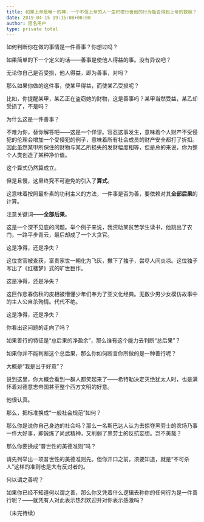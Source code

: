 ```yaml
---
title: 如果上帝是唯一的神，一个不信上帝的人一生积德行善他的行为能否得到上帝的救赎？
date: 2019-04-15 19:15:08+00:00
author: 匿名用户
type: private total
---
```

如何判断你在做的事情是一件善事？你想过吗？

如果简单的下一个定义的话——善事是使他人得益的事。没有异议吧？

无论你自己是否受损，他人得益，即为善事，对吗？

那么如果你做的这件事，使某甲得益，而使某乙受损呢？

比如，你提醒某甲，某乙正在盗窃她的财物，这是善事吗？某甲当然受益，某乙却受损了，不是吗？

为什么这是一件善事？

不难为你，替你解答吧——这是一个佯谬。容忍这事发生，意味着个人财产不受侵犯的伦理会增加一个受侵犯的例子，意味着所有社会成员的财产安全都打了折扣。因此虽然某甲所保住的财物与某乙所损失的发财幅度相等，但是总的来说，你为整个人类创造了某种净价值。

这个算式仍然算成立。

但是且慢，这里终究不可避免的引入了**算式**。

这意味着按照最朴素的功利主义的方法，一件事是否为善，要依赖对其**全部后果**的计算。

注意关键词——**全部后果**。

这是一个深不见底的问题。举个例子来说，我资助某贫苦学生读书，他跳出了农门，一路平步青云，最后却成了一个大贪官。

这是净得，还是净失？

这位贪官被查获，富贵家世一朝化为飞灰，撇下了独子，尝尽人间炎凉。这位独子写出了《红楼梦》式的旷世巨作。

这是净得，还是净失？

这巨作悲春伤秋的皮相被懵懂少年们奉为了亚文化经典。无数少男少女模仿故事中的主人公自杀殉情。代代不绝。

这是净得，还是净失？

你看出这问题的走向了吗？

如果善行的特征是“总后果的净盈余”，那么谁有这个能力去判断“总后果”？

如果你并不能判断这个总后果，那么你如何断言你所做的是一种善行呢？

大概是“我是出于好意”？

说到这里，你大概会看到一群人都笑起来了——希特勒决定灭绝犹太人时，也是满怀着对德意志帝国甚至整个西方文明的好意。

他很认真。

那么，把标准换成“一般社会规范”如何？

那么你是说你自己身边的社会吗？那么一名斯巴达人认为去掠夺黑劳士的农场乃事一件大好事，即锻炼了尚武精神，又削弱了黑劳士的反抗妄想。岂不美哉？

那么你要换成“普世性的美德准则”吗？

请先列举出一项普世性的美德准则先。但你开口之前，须要知道，就是“不可杀人”这样的准则也是大有反对者的。

何以谓之善呢？

如果你已经不知道何以谓之善，那么你又凭着什么逻辑去称你的任何行为是一件善行呢？——就凭有人对此表示热烈欢迎并对你表示感激吗？

（未完待续）


